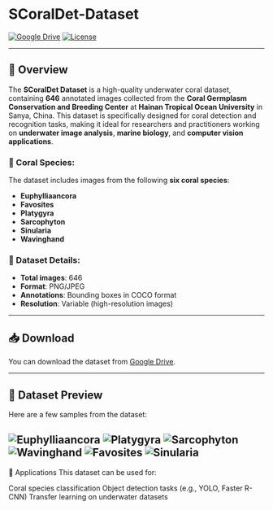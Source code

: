 # SCoralDet-Dataset

[![Google Drive](https://img.shields.io/badge/Download-Google%20Drive-blue)](https://drive.google.com/file/d/1QIcbNdZ6HfU8E3VphbP7FmWtgXlxXV1W/view?usp=drive_link)
[![License](https://img.shields.io/badge/License-MIT-green.svg)](LICENSE)

---

## 📝 Overview
The **SCoralDet Dataset** is a high-quality underwater coral dataset, containing **646** annotated images collected from the **Coral Germplasm Conservation and Breeding Center** at **Hainan Tropical Ocean University** in Sanya, China. This dataset is specifically designed for coral detection and recognition tasks, making it ideal for researchers and practitioners working on **underwater image analysis**, **marine biology**, and **computer vision applications**.

### 🌊 Coral Species:
The dataset includes images from the following **six coral species**:
- **Euphylliaancora**
- **Favosites**
- **Platygyra**
- **Sarcophyton**
- **Sinularia**
- **Wavinghand**

### 📂 Dataset Details:
- **Total images**: 646
- **Format**: PNG/JPEG
- **Annotations**: Bounding boxes in COCO format
- **Resolution**: Variable (high-resolution images)

---

## 📥 Download
You can download the dataset from [Google Drive](https://drive.google.com/file/d/1QIcbNdZ6HfU8E3VphbP7FmWtgXlxXV1W/view?usp=drive_link).

---

## 🐚 Dataset Preview
Here are a few samples from the dataset:

![Euphylliaancora](https://github.com/RDXiaoLu/SCoralDet-Dataset/blob/main/Data%20Preview/Euphylliaancora.png)
![Platygyra](https://github.com/RDXiaoLu/SCoralDet-Dataset/blob/main/Data%20Preview/Platygyra.png)
![Sarcophyton](https://github.com/RDXiaoLu/SCoralDet-Dataset/blob/main/Data%20Preview/Sarcophyton.png)
![Wavinghand](https://github.com/RDXiaoLu/SCoralDet-Dataset/blob/main/Data%20Preview/Wavinghand.png)
![Favosites](https://github.com/RDXiaoLu/SCoralDet-Dataset/blob/main/Data%20Preview/Favosites.png)
![Sinularia](https://github.com/RDXiaoLu/SCoralDet-Dataset/blob/main/Data%20Preview/Sinularia.png)
---

🎯 Applications
This dataset can be used for:

Coral species classification
Object detection tasks (e.g., YOLO, Faster R-CNN)
Transfer learning on underwater datasets

